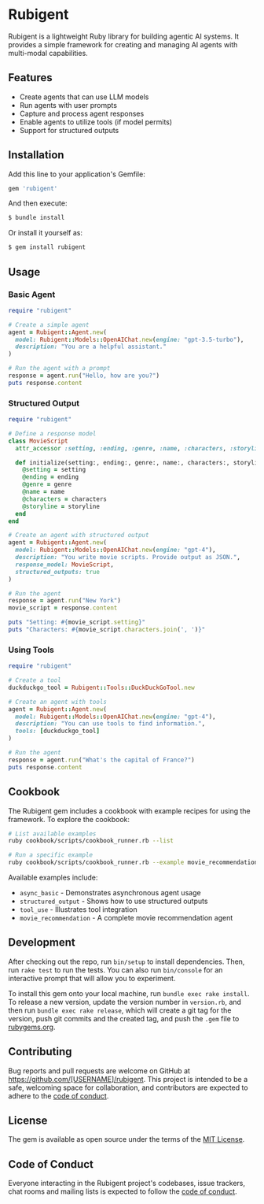 # Rubigent

Rubigent is a lightweight Ruby library for building agentic AI systems. It provides a simple framework for creating and managing AI agents with multi-modal capabilities.

## Features

- Create agents that can use LLM models
- Run agents with user prompts
- Capture and process agent responses
- Enable agents to utilize tools (if model permits)
- Support for structured outputs

## Installation

Add this line to your application's Gemfile:

```ruby
gem 'rubigent'
```

And then execute:

```bash
$ bundle install
```

Or install it yourself as:

```bash
$ gem install rubigent
```

## Usage

### Basic Agent

```ruby
require "rubigent"

# Create a simple agent
agent = Rubigent::Agent.new(
  model: Rubigent::Models::OpenAIChat.new(engine: "gpt-3.5-turbo"),
  description: "You are a helpful assistant."
)

# Run the agent with a prompt
response = agent.run("Hello, how are you?")
puts response.content
```

### Structured Output

```ruby
require "rubigent"

# Define a response model
class MovieScript
  attr_accessor :setting, :ending, :genre, :name, :characters, :storyline

  def initialize(setting:, ending:, genre:, name:, characters:, storyline:)
    @setting = setting
    @ending = ending
    @genre = genre
    @name = name
    @characters = characters
    @storyline = storyline
  end
end

# Create an agent with structured output
agent = Rubigent::Agent.new(
  model: Rubigent::Models::OpenAIChat.new(engine: "gpt-4"),
  description: "You write movie scripts. Provide output as JSON.",
  response_model: MovieScript,
  structured_outputs: true
)

# Run the agent
response = agent.run("New York")
movie_script = response.content

puts "Setting: #{movie_script.setting}"
puts "Characters: #{movie_script.characters.join(', ')}"
```

### Using Tools

```ruby
require "rubigent"

# Create a tool
duckduckgo_tool = Rubigent::Tools::DuckDuckGoTool.new

# Create an agent with tools
agent = Rubigent::Agent.new(
  model: Rubigent::Models::OpenAIChat.new(engine: "gpt-4"),
  description: "You can use tools to find information.",
  tools: [duckduckgo_tool]
)

# Run the agent
response = agent.run("What's the capital of France?")
puts response.content
```

## Cookbook

The Rubigent gem includes a cookbook with example recipes for using the framework. To explore the cookbook:

```bash
# List available examples
ruby cookbook/scripts/cookbook_runner.rb --list

# Run a specific example
ruby cookbook/scripts/cookbook_runner.rb --example movie_recommendation
```

Available examples include:

- `async_basic` - Demonstrates asynchronous agent usage
- `structured_output` - Shows how to use structured outputs
- `tool_use` - Illustrates tool integration
- `movie_recommendation` - A complete movie recommendation agent

## Development

After checking out the repo, run `bin/setup` to install dependencies. Then, run `rake test` to run the tests. You can also run `bin/console` for an interactive prompt that will allow you to experiment.

To install this gem onto your local machine, run `bundle exec rake install`. To release a new version, update the version number in `version.rb`, and then run `bundle exec rake release`, which will create a git tag for the version, push git commits and the created tag, and push the `.gem` file to [rubygems.org](https://rubygems.org).

## Contributing

Bug reports and pull requests are welcome on GitHub at https://github.com/[USERNAME]/rubigent. This project is intended to be a safe, welcoming space for collaboration, and contributors are expected to adhere to the [code of conduct](https://github.com/[USERNAME]/rubigent/blob/main/CODE_OF_CONDUCT.md).

## License

The gem is available as open source under the terms of the [MIT License](https://opensource.org/licenses/MIT).

## Code of Conduct

Everyone interacting in the Rubigent project's codebases, issue trackers, chat rooms and mailing lists is expected to follow the [code of conduct](https://github.com/[USERNAME]/rubigent/blob/main/CODE_OF_CONDUCT.md).
